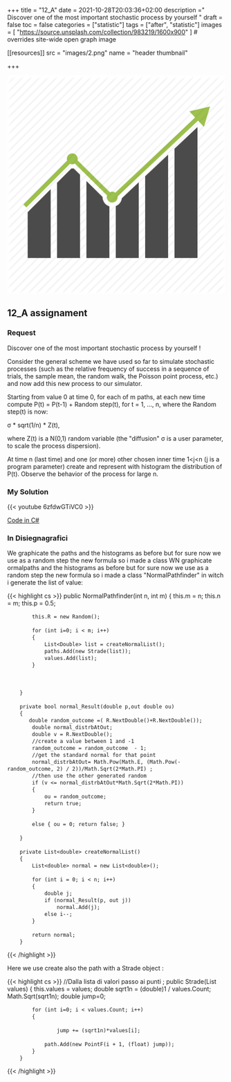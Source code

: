 +++
title = "12_A"
date = 2021-10-28T20:03:36+02:00
description =" Discover one of the most important stochastic process by yourself "
draft = false
toc = false
categories = ["statistic"]
tags = ["after", "statistic"]
images = [
  "https://source.unsplash.com/collection/983219/1600x900"
] # overrides site-wide open graph image

[[resources]]
  src = "images/2.png"
  name = "header thumbnail"

+++

![header](images/2.png)

## 12_A assignament

### Request
Discover one of the most important stochastic process by yourself !

Consider the general scheme we have used so far to simulate stochastic processes (such as the relative frequency of success in a sequence of trials, the sample mean, the random walk, the Poisson point process, etc.) and now add this new process to our simulator.

Starting from value 0 at time 0, for each of m paths, at each new time compute P(t) = P(t-1) + Random step(t), for t = 1, ..., n,
where the Random step(t) is now:

σ * sqrt(1/n) * Z(t),

where  Z(t) is a N(0,1) random variable (the "diffusion" σ is a user parameter, to scale the process dispersion).

At time n (last time) and one (or more) other chosen inner time 1<j<n (j is a program parameter) create and represent with histogram the distribution of P(t). Observe the behavior of the process for large n.

### My Solution

{{< youtube 6zfdwGTiVC0 >}}


[Code in C#](https://github.com/yuky2020/Statistics-Pratical-LABS/tree/main/Assignment11/C%23/BernulliGraphics)


### In Disiegnagrafici 
We  graphicate   the paths and the histograms as before but for sure now we use as a random step the new formula  so i made a class
WN graphicate  ormalpaths and the histograms as before but for sure now we use as a random step the new formula  so i made a class "NormalPathfinder" in witch i generate the list of value:

{{< highlight cs >}}
   public NormalPathfinder(int n, int m)
        {
            this.m = n;
            this.n = m;
            this.p = 0.5;

            this.R = new Random();

            for (int i=0; i < m; i++)
            {
                List<Double> list = createNormalList();
                paths.Add(new Strade(list));
                values.Add(list);
            }
            
        

        }

        private bool normal_Result(double p,out double ou)
        {
           double random_outcome =( R.NextDouble()+R.NextDouble());
            double normal_distrbAtOut;
            double v = R.NextDouble();
            //create a value between 1 and -1
            random_outcome = random_outcome  - 1;
            //get the standard normal for that point 
            normal_distrbAtOut= Math.Pow(Math.E, (Math.Pow(-random_outcome, 2) / 2))/Math.Sqrt(2*Math.PI) ;
            //then use the other generated random
            if (v <= normal_distrbAtOut*Math.Sqrt(2*Math.PI))
            {
                ou = random_outcome;
                return true;
            }

            else { ou = 0; return false; }

        }

        private List<double> createNormalList()
        {
            List<double> normal = new List<double>();

            for (int i = 0; i < n; i++)
            {
                double j;
                if (normal_Result(p, out j))
                    normal.Add(j);
                else i--;
            }

            return normal;
        }
{{< /highlight >}}

Here we use create also the path with a Strade object : 


{{< highlight cs >}}
     //Dalla lista di valori passo ai punti ;
        public Strade(List<double> values)
        {
            this.values = values;
            double sqrt1n = (double)1 / values.Count;
                Math.Sqrt(sqrt1n);
            double jump=0;

            for (int i=0; i < values.Count; i++)
            {
                
                    jump += (sqrt1n)*values[i];
               
                path.Add(new PointF(i + 1, (float) jump));
            }
        }
{{< /highlight >}}

